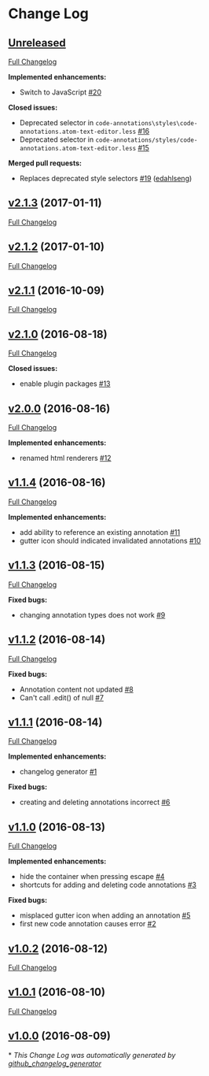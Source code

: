 # Change Log

## [Unreleased](https://github.com/jneuendorf/code-annotations/tree/HEAD)

[Full Changelog](https://github.com/jneuendorf/code-annotations/compare/v2.1.3...HEAD)

**Implemented enhancements:**

- Switch to JavaScript [\#20](https://github.com/jneuendorf/code-annotations/issues/20)

**Closed issues:**

- Deprecated selector in `code-annotations\styles\code-annotations.atom-text-editor.less` [\#16](https://github.com/jneuendorf/code-annotations/issues/16)
- Deprecated selector in `code-annotations/styles/code-annotations.atom-text-editor.less` [\#15](https://github.com/jneuendorf/code-annotations/issues/15)

**Merged pull requests:**

- Replaces deprecated style selectors [\#19](https://github.com/jneuendorf/code-annotations/pull/19) ([edahlseng](https://github.com/edahlseng))

## [v2.1.3](https://github.com/jneuendorf/code-annotations/tree/v2.1.3) (2017-01-11)
[Full Changelog](https://github.com/jneuendorf/code-annotations/compare/v2.1.2...v2.1.3)

## [v2.1.2](https://github.com/jneuendorf/code-annotations/tree/v2.1.2) (2017-01-10)
[Full Changelog](https://github.com/jneuendorf/code-annotations/compare/v2.1.1...v2.1.2)

## [v2.1.1](https://github.com/jneuendorf/code-annotations/tree/v2.1.1) (2016-10-09)
[Full Changelog](https://github.com/jneuendorf/code-annotations/compare/v2.1.0...v2.1.1)

## [v2.1.0](https://github.com/jneuendorf/code-annotations/tree/v2.1.0) (2016-08-18)
[Full Changelog](https://github.com/jneuendorf/code-annotations/compare/v2.0.0...v2.1.0)

**Closed issues:**

- enable plugin packages [\#13](https://github.com/jneuendorf/code-annotations/issues/13)

## [v2.0.0](https://github.com/jneuendorf/code-annotations/tree/v2.0.0) (2016-08-16)
[Full Changelog](https://github.com/jneuendorf/code-annotations/compare/v1.1.4...v2.0.0)

**Implemented enhancements:**

- renamed html renderers [\#12](https://github.com/jneuendorf/code-annotations/issues/12)

## [v1.1.4](https://github.com/jneuendorf/code-annotations/tree/v1.1.4) (2016-08-16)
[Full Changelog](https://github.com/jneuendorf/code-annotations/compare/v1.1.3...v1.1.4)

**Implemented enhancements:**

- add ability to reference an existing annotation [\#11](https://github.com/jneuendorf/code-annotations/issues/11)
- gutter icon should indicated invalidated annotations [\#10](https://github.com/jneuendorf/code-annotations/issues/10)

## [v1.1.3](https://github.com/jneuendorf/code-annotations/tree/v1.1.3) (2016-08-15)
[Full Changelog](https://github.com/jneuendorf/code-annotations/compare/v1.1.2...v1.1.3)

**Fixed bugs:**

- changing annotation types does not work [\#9](https://github.com/jneuendorf/code-annotations/issues/9)

## [v1.1.2](https://github.com/jneuendorf/code-annotations/tree/v1.1.2) (2016-08-14)
[Full Changelog](https://github.com/jneuendorf/code-annotations/compare/v1.1.1...v1.1.2)

**Fixed bugs:**

- Annotation content not updated [\#8](https://github.com/jneuendorf/code-annotations/issues/8)
- Can't call .edit\(\) of null [\#7](https://github.com/jneuendorf/code-annotations/issues/7)

## [v1.1.1](https://github.com/jneuendorf/code-annotations/tree/v1.1.1) (2016-08-14)
[Full Changelog](https://github.com/jneuendorf/code-annotations/compare/v1.1.0...v1.1.1)

**Implemented enhancements:**

- changelog generator [\#1](https://github.com/jneuendorf/code-annotations/issues/1)

**Fixed bugs:**

- creating and deleting annotations incorrect [\#6](https://github.com/jneuendorf/code-annotations/issues/6)

## [v1.1.0](https://github.com/jneuendorf/code-annotations/tree/v1.1.0) (2016-08-13)
[Full Changelog](https://github.com/jneuendorf/code-annotations/compare/v1.0.2...v1.1.0)

**Implemented enhancements:**

- hide the container when pressing escape [\#4](https://github.com/jneuendorf/code-annotations/issues/4)
- shortcuts for adding and deleting code annotations [\#3](https://github.com/jneuendorf/code-annotations/issues/3)

**Fixed bugs:**

- misplaced gutter icon when adding an annotation [\#5](https://github.com/jneuendorf/code-annotations/issues/5)
- first new code annotation causes error [\#2](https://github.com/jneuendorf/code-annotations/issues/2)

## [v1.0.2](https://github.com/jneuendorf/code-annotations/tree/v1.0.2) (2016-08-12)
[Full Changelog](https://github.com/jneuendorf/code-annotations/compare/v1.0.1...v1.0.2)

## [v1.0.1](https://github.com/jneuendorf/code-annotations/tree/v1.0.1) (2016-08-10)
[Full Changelog](https://github.com/jneuendorf/code-annotations/compare/v1.0.0...v1.0.1)

## [v1.0.0](https://github.com/jneuendorf/code-annotations/tree/v1.0.0) (2016-08-09)


\* *This Change Log was automatically generated by [github_changelog_generator](https://github.com/skywinder/Github-Changelog-Generator)*